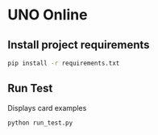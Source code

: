 # UNO Online
## Install project requirements
```sh
pip install -r requirements.txt
```

## Run Test
Displays card examples

```sh
python run_test.py
```